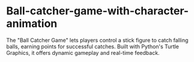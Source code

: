 # Ball-catcher-game-with-character-animation
The "Ball Catcher Game" lets players control a stick figure to catch falling balls, earning points for successful catches. Built with Python's Turtle Graphics, it offers dynamic gameplay and real-time feedback.
